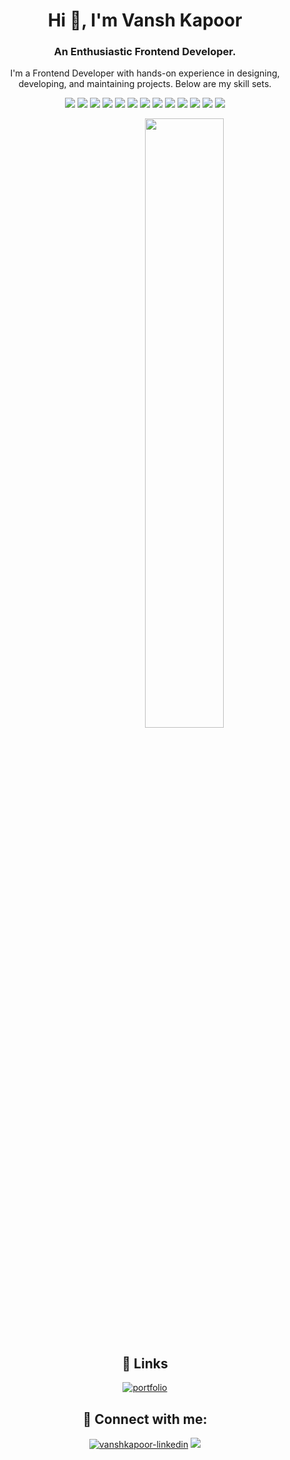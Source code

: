 <!DOCTYPE html>
<html>
<body>

<h1 align="center">Hi 👋, I'm Vansh Kapoor</h1>
<h3 align="center">An Enthusiastic Frontend Developer.</h3>
<p align="center">I'm a Frontend Developer with hands-on experience in designing, developing, and maintaining projects. Below are my skill sets.</p>

<p align= "center">
  <img src="https://img.shields.io/badge/CSS-2763EA"/>
  <img src="https://img.shields.io/badge/Javascript-EFCD46"/>
  <img src="https://img.shields.io/badge/React-119FCA"/>
  <img src="https://img.shields.io/badge/Next-000000"/>
  <img src="https://img.shields.io/badge/Langchain-ABCA00"/>
  <img src="https://img.shields.io/badge/TypeScript-3077C6"/>
  <img src="https://img.shields.io/badge/PostgreSQL-6597C10"/>
  <img src="https://img.shields.io/badge/PHP-7377AD"/>
  <img src="https://img.shields.io/badge/SQL-DC8903"/>
  <img src="https://img.shields.io/badge/Node-2C2C2C"/>
  <img src="https://img.shields.io/badge/Express-484747"/>
  <img src="https://img.shields.io/badge/Mongodb-54A74A"/>
  <img src="https://img.shields.io/badge/Electron-1B1C26"/>
</p>

<div align="center">
<p align="center"><a href="#"><img style="margin-left:25%" width="50%" align="center" height="auto" src="https://sagarmude.netlify.app/static/media/avatar.711110cc.svg" height="175px"/></a></p>
</div>


<div align="center">

## 🔗 Links
[![portfolio](https://img.shields.io/badge/portfolio-4AACF3?style=for-the-badge&logo=ko-fi&logoColor=white)](https://vanshk141999.github.io)

## 🔗 Connect with me:
<span align="left">
  <a href="https://www.linkedin.com/in/vansh-kapoor-vk/"><img src="https://img.shields.io/badge/LinkedIn-0077B5?style=for-the-badge&logo=linkedin&logoColor=white" alt="vanshkapoor-linkedin"/></a>
  <a href="mailto:kvansh297@gmail.com">
    <img src="https://img.shields.io/badge/Gmail-D14836?style=for-the-badge&logo=gmail&logoColor=white"   />
  </a>
</span>

</div>
</body>
</html>
